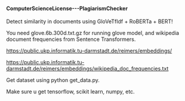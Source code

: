 #### ComputerScienceLicense---PlagiarismChecker
Detect similarity in documents using GloVeTfIdf + RoBERTa + BERT!

You need glove.6b.300d.txt.gz for running glove model, and wikipedia document frequencies from Sentence Transformers.

https://public.ukp.informatik.tu-darmstadt.de/reimers/embeddings/

https://public.ukp.informatik.tu-darmstadt.de/reimers/embeddings/wikipedia_doc_frequencies.txt

Get dataset using python get_data.py.

Make sure u get tensorflow, scikit learn, numpy, etc.



